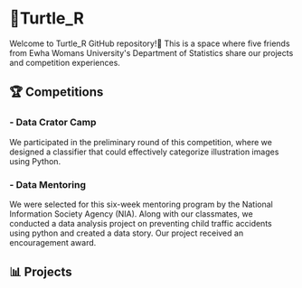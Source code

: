 # 🐢Turtle_R
Welcome to Turtle_R GitHub repository!👋 This is a space where five friends from Ewha Womans University's Department of Statistics share our projects and competition experiences.

## 🏆 Competitions
### - Data Crator Camp

We participated in the preliminary round of this competition, where we designed a classifier that could effectively categorize illustration images using Python.

### - Data Mentoring

We were selected for this six-week mentoring program by the National Information Society Agency (NIA). Along with our classmates, we conducted a data analysis project on preventing child traffic accidents using python and created a data story. Our project received an encouragement award.

## 📊 Projects

